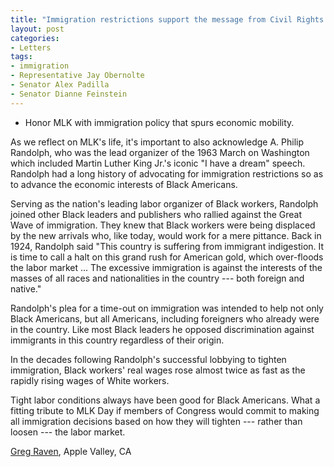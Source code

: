 ```yaml
---
title: "Immigration restrictions support the message from Civil Rights movement"
layout: post
categories:
- Letters
tags:
- immigration
- Representative Jay Obernolte
- Senator Alex Padilla
- Senator Dianne Feinstein
---
```


- Honor MLK with immigration policy that spurs economic mobility.

As we reflect on MLK's life, it's important to also acknowledge A. Philip Randolph, who was the lead organizer of the 1963 March on Washington which included Martin Luther King Jr.'s iconic "I have a dream" speech. Randolph had a long history of advocating for immigration restrictions so as to advance the economic interests of Black Americans.

Serving as the nation's leading labor organizer of Black workers, Randolph joined other Black leaders and publishers who rallied against the Great Wave of immigration. They knew that Black workers were being displaced by the new arrivals who, like today, would work for a mere pittance. Back in 1924, Randolph said "This country is suffering from immigrant indigestion. It is time to call a halt on this grand rush for American gold, which over-floods the labor market ... The excessive immigration is against the interests of the masses of all races and nationalities in the country --- both foreign and native."

Randolph's plea for a time-out on immigration was intended to help not only Black Americans, but all Americans, including foreigners who already were in the country. Like most Black leaders he opposed discrimination against immigrants in this country regardless of their origin.

In the decades following Randolph's successful lobbying to tighten immigration, Black workers' real wages rose almost twice as fast as the rapidly rising wages of White workers.

Tight labor conditions always have been good for Black Americans. What a fitting tribute to MLK Day if members of Congress would commit to making all immigration decisions based on how they will tighten --- rather than loosen --- the labor market.

[Greg Raven](https://www.gregraven.org/), Apple Valley, CA